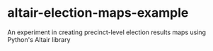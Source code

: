 # altair-election-maps-example
An experiment in creating precinct-level election results maps using Python's Altair library
